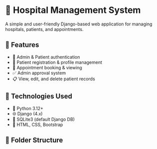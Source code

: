 # 🏥 Hospital Management System

A simple and user-friendly Django-based web application for managing hospitals, patients, and appointments.

## 🚀 Features

- 👤 Admin & Patient authentication
- 📝 Patient registration & profile management
- 📅 Appointment booking & viewing
- ✅ Admin approval system
- 📋 View, edit, and delete patient records

## 🔧 Technologies Used

- 🐍 Python 3.12+
- 🌐 Django (4.x)
- 💾 SQLite3 (default Django DB)
- 🎨 HTML, CSS, Bootstrap

## 📂 Folder Structure
